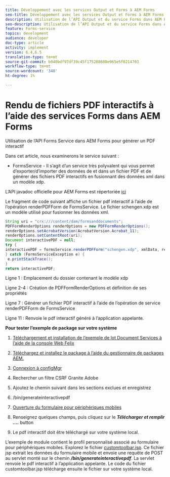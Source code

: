 ```yaml
---
title: Développement avec les services Output et Forms à AEM Forms
seo-title: Développement avec les services Output et Forms à AEM Forms
description: Utilisation de l’API Output et du service Forms dans AEM Forms
seo-description: Utilisation de l’API Output et du service Forms dans AEM Forms
feature: Forms-service
topics: development
audience: developer
doc-type: article
activity: implement
version: 6.4,6.5
translation-type: tm+mt
source-git-commit: b040bdf97df39c45f175288608e965e5f0214703
workflow-type: tm+mt
source-wordcount: '348'
ht-degree: 1%

---
```



# Rendu de fichiers PDF interactifs à l’aide des services Forms dans AEM Forms

Utilisation de l’API Forms Service dans AEM Forms pour générer un PDF interactif

Dans cet article, nous examinerons le service suivant :

* FormsService - Il s’agit d’un service très polyvalent qui vous permet d’exporter/d’importer des données de et dans un fichier PDF et de générer des fichiers PDF interactifs en fusionnant des données xml dans un modèle xdp.

L’API javadoc officielle pour AEM Forms est répertoriée [ici](https://helpx.adobe.com/aem-forms/6/javadocs/com/adobe/fd/output/api/package-summary.html)

Le fragment de code suivant affiche un fichier pdf interactif à l’aide de l’opération renderPDFForm de FormsService. Le fichier schengen.xdp est un modèle utilisé pour fusionner les données xml.

```java
String uri = "crx:///content/dam/formsanddocuments";
PDFFormRenderOptions renderOptions = new PDFFormRenderOptions();
renderOptions.setAcrobatVersion(AcrobatVersion.Acrobat_11);
renderOptions.setContentRoot(uri);
Document interactivePDF = null;
try {
interactivePDF = formsService.renderPDFForm("schengen.xdp", xmlData, renderOptions);
} catch (FormsServiceException e) {
 e.printStackTrace();
}
return interactivePDF;
```

Ligne 1 : Emplacement du dossier contenant le modèle xdp

Ligne 2-4 : Création de PDFFormRenderOptions et définition de ses propriétés

Ligne 7 : Générer un fichier PDF interactif à l’aide de l’opération de service renderPDFForm de FormsService

Ligne 11 : Renvoie le pdf interactif généré à l’application appelante.

**Pour tester l’exemple de package sur votre système**
1. [Téléchargement et installation de l’exemple de lot Document Services à l’aide de la console Web Felix](/help/forms/assets/common-osgi-bundles/AEMFormsDocumentServices.core-1.0-SNAPSHOT.jar)
1. [Téléchargez et installez le package à l’aide du gestionnaire de packages AEM.](assets/downloadinteractivepdffrommobileform.zip)



1. [Connexion à configMgr](http://localhost:4502/system/console/configMgr)
1. Rechercher un filtre CSRF Granite Adobe
1. Ajoutez le chemin suivant dans les sections exclues et enregistrez
1. /bin/generateinteractivepdf
1. [Ouverture du formulaire pour périphériques mobiles](http://localhost:4502/content/dam/formsanddocuments/schengen.xdp/jcr:content)
1. Renseignez quelques champs, puis cliquez sur le ***Télécharger et remplir ....*** button
1. Le pdf interactif doit être téléchargé sur votre système local.


L’exemple de module contient le profil personnalisé associé au formulaire pour périphériques mobiles. Explorez le fichier [customtoolbar.jsp](http://localhost:4502/apps/AEMFormsDemoListings/customprofiles/addImageToMobileForm/demo/customtoolbar.jsp). Ce fichier jsp extrait les données du formulaire mobile et envoie une requête de POST au servlet monté sur le chemin ***/bin/generateinteractivepdf***. La servlet renvoie le pdf interactif à l’application appelante. Le code du fichier customtoolbar.jsp télécharge ensuite le fichier sur votre système local.


